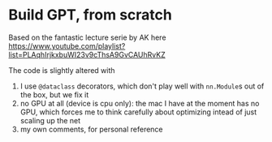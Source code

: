 # Build GPT, from scratch

Based on the fantastic lecture serie by AK here https://www.youtube.com/playlist?list=PLAqhIrjkxbuWI23v9cThsA9GvCAUhRvKZ

The code is slightly altered with
1. I use `@dataclass` decorators, which don't play well with `nn.Module`s out of the box, but we fix it
1. no GPU at all (device is cpu only): the mac I have at the moment has no GPU, which forces me to think carefully about optimizing intead of just scaling up the net
1. my own comments, for personal reference
